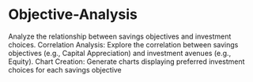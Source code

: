 # Objective-Analysis
Analyze the relationship between savings objectives and investment choices.
Correlation Analysis: Explore the correlation between savings objectives (e.g., Capital Appreciation) and investment avenues (e.g., Equity).
Chart Creation: Generate charts displaying preferred investment choices for each savings objective
